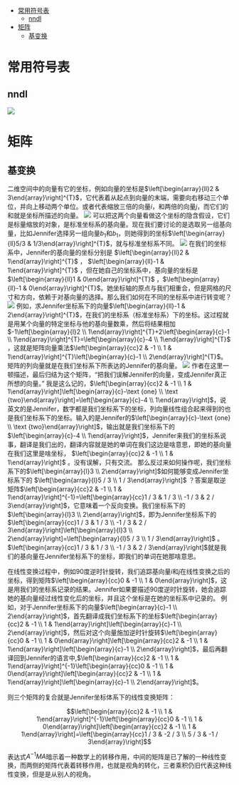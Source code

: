 <!-- TOC -->

- [常用符号表](#常用符号表)
  - [nndl](#nndl)
- [矩阵](#矩阵)
  - [基变换](#基变换)

<!-- /TOC -->
# 常用符号表
## nndl
![](https://raw.githubusercontent.com/bailingnan/PicGo/master/20200406222643.png)
# 矩阵
## 基变换
二维空间中的向量有它的坐标，例如向量的坐标是$\left[\begin{array}{ll}2 & 3\end{array}\right]^{T}$，它代表着从起点到向量的末端，需要向右移动三个单位，并向上移动两个单位。或者代表缩放三倍的向量$i$，和两倍的向量$j$，而它们的和就是坐标所描述的向量。
![](https://raw.githubusercontent.com/bailingnan/PicGo/master/20200406230418.png)
可以把这两个向量看做这个坐标的隐含假设，它们是标量缩放的对象，是标准坐标系的基向量。现在我们要讨论的是选取另一组基向量，比如Jennifer选择另一组向量$b_{1}$和$b_{1}$，则她得到的坐标$\left[\begin{array}{ll}5/3 & 1/3\end{array}\right]^{T}$，就与标准坐标系不同。
![](https://raw.githubusercontent.com/bailingnan/PicGo/master/20200406230951.png)
在我们的坐标系中，Jennifer的基向量的坐标分别是 $\left[\begin{array}{ll}2 & 1\end{array}\right]^{T}$ ， $\left[\begin{array}{ll}-1 & 1\end{array}\right]^{T}$ ，但在她自己的坐标系中，基向量的坐标是 $\left[\begin{array}{ll}1 & 0\end{array}\right]^{T}$ ，$\left[\begin{array}{ll}-1 & 0\end{array}\right]^{T}$。她坐标轴的原点与我们相重合，但是网格的尺寸和方向，依赖于对基向量的选择。那么我们如何在不同的坐标系中进行转变呢？
![](https://raw.githubusercontent.com/bailingnan/PicGo/master/20200406231349.png)
例如，求Jennifer坐标系下的向量$\left[\begin{array}{ll}-1 & 2\end{array}\right]^{T}$，在我们的坐标系（标准坐标系）下的坐标。这过程就是用某个向量的特定坐标与他的基向量数乘，然后将结果相加$-1\left[\begin{array}{l}2 \\ 1\end{array}\right]^{T}+2\left[\begin{array}{c}-1 \\ 1\end{array}\right]^{T}=\left[\begin{array}{c}-4 \\ 1\end{array}\right]^{T}$ ，这就是矩阵向量乘法$\left[\begin{array}{cc}2 & -1 \\ 1 & 1\end{array}\right]^{T}\left[\begin{array}{c}-1 \\ 2\end{array}\right]^{T}$。矩阵的列向量就是在我们坐标系下所表达的Jennifer的基向量。
![](https://raw.githubusercontent.com/bailingnan/PicGo/master/20200406231554.png)
作者在这里一顿描述，最后归结为这个矩阵，“把我们误解Jennifer的向量，变成Jennifer真正所想的向量。”
我是这么记的，$\left[\begin{array}{cc}2 & -1 \\ 1 & 1\end{array}\right]\left[\begin{array}{c}-\text {one} \\ \text {two}\end{array}\right]=\left[\begin{array}{c}-4 \\ 1\end{array}\right]$，说英文的是Jennifer，数字都是我们坐标系下的坐标，列向量线性组合起来得到的也是我们坐标系下的坐标。输入的是Jennifer的$\left[\begin{array}{c}-\text {one} \\ \text {two}\end{array}\right]$，输出就是我们坐标系下的$\left[\begin{array}{c}-4 \\ 1\end{array}\right]$，Jennifer来我们的坐标系说事，翻译是我们出的，翻译内容就是她的单词在我们这边是啥意思，即她的基向量在我们这里是啥坐标， $\left[\begin{array}{cc}2 & -1 \\ 1 & 1\end{array}\right]$ 。没有误解，只有交流。
那么反过来如何操作呢，我们坐标系下的$\left[\begin{array}{l}3 \\ 2\end{array}\right]$如何能够变成Jennifer坐标系下的 $\left[\begin{array}{l}5 / 3 \\ 1 / 3\end{array}\right]$ ？答案是取逆矩阵$\left[\begin{array}{cc}2 & -1 \\ 1 & 1\end{array}\right]^{-1}=\left[\begin{array}{cc}1 / 3 & 1 / 3 \\ -1 / 3 & 2 / 3\end{array}\right]$，它意味着一个反向变换。我们坐标系下的 $\left[\begin{array}{l}3 \\ 2\end{array}\right]$，即为Jennifer坐标系下的$\left[\begin{array}{cc}1 / 3 & 1 / 3 \\ -1 / 3 & 2 / 3\end{array}\right]\left[\begin{array}{l}3 \\ 2\end{array}\right]=\left[\begin{array}{l}5 / 3 \\ 1 / 3\end{array}\right]$ 。
$\left[\begin{array}{cc}1 / 3 & 1 / 3 \\ -1 / 3 & 2 / 3\end{array}\right]$就是我们的基向量在Jennifer坐标系下的坐标，即我们的单词在她那啥意思。

在线性变换过程中，例如90度逆时针旋转，我们追踪基向量$i$和$j$在线性变换之后的坐标，得到矩阵$\left[\begin{array}{cc}0 & -1 \\ 1 & 0\end{array}\right]$，这是用我们的坐标系记录的结果。Jennifer如果要描述90度逆时针旋转，她会追踪她的基向量经过线性变化后的坐标，并且这个坐标是在她的坐标系中记录的。
例如，对于Jennifer坐标系下的向量$\left[\begin{array}{c}-1 \\ 2\end{array}\right]$，首先翻译成我们坐标系下的坐标$\left[\begin{array}{cc}2 & -1 \\ 1 & 1\end{array}\right]\left[\begin{array}{c}-1 \\ 2\end{array}\right]$，然后对这个向量施加逆时针旋转$\left[\begin{array}{cc}0 & -1 \\ 1 & 0\end{array}\right]\left[\begin{array}{cc}2 & -1 \\ 1 & 1\end{array}\right]\left[\begin{array}{c}-1 \\ 2\end{array}\right]$，最后再翻译回到Jennifer的语言中,$\left[\begin{array}{cc}2 & -1 \\ 1 & 1\end{array}\right]^{-1}\left[\begin{array}{cc}0 & -1 \\ 1 & 0\end{array}\right]\left[\begin{array}{cc}2 & -1 \\ 1 & 1\end{array}\right]\left[\begin{array}{c}-1 \\ 2\end{array}\right]$。

则三个矩阵的复合就是Jennifer坐标体系下的线性变换矩阵：

$$\left[\begin{array}{cc}2 & -1 \\ 1 & 1\end{array}\right]^{-1}\left[\begin{array}{cc}0 & -1 \\ 1 & 0\end{array}\right]\left[\begin{array}{cc}2 & -1 \\ 1 & 1\end{array}\right]=\left[\begin{array}{cc}1 / 3 & -2 / 3 \\ 5 / 3 & -1 / 3\end{array}\right]$$

表达式$A^{-1} M A$暗示着一种数学上的转移作用，中间的矩阵是已了解的一种线性变换，而两侧的矩阵代表着转移作用，也就是视角的转化，三者乘积仍旧代表这种线性变换，但是是从别人的视角。

